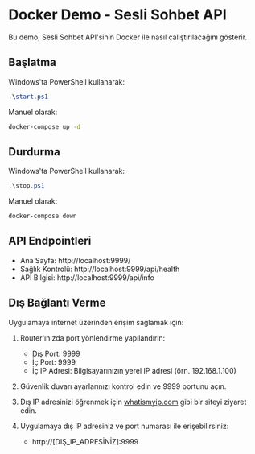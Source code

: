 # Docker Demo - Sesli Sohbet API

Bu demo, Sesli Sohbet API'sinin Docker ile nasıl çalıştırılacağını gösterir.

## Başlatma

Windows'ta PowerShell kullanarak:

```powershell
.\start.ps1
```

Manuel olarak:

```bash
docker-compose up -d
```

## Durdurma

Windows'ta PowerShell kullanarak:

```powershell
.\stop.ps1
```

Manuel olarak:

```bash
docker-compose down
```

## API Endpointleri

- Ana Sayfa: http://localhost:9999/
- Sağlık Kontrolü: http://localhost:9999/api/health
- API Bilgisi: http://localhost:9999/api/info

## Dış Bağlantı Verme

Uygulamaya internet üzerinden erişim sağlamak için:

1. Router'ınızda port yönlendirme yapılandırın:
   - Dış Port: 9999
   - İç Port: 9999
   - İç IP Adresi: Bilgisayarınızın yerel IP adresi (örn. 192.168.1.100)

2. Güvenlik duvarı ayarlarınızı kontrol edin ve 9999 portunu açın.

3. Dış IP adresinizi öğrenmek için [whatismyip.com](https://www.whatismyip.com/) gibi bir siteyi ziyaret edin.

4. Uygulamaya dış IP adresiniz ve port numarası ile erişebilirsiniz:
   - http://[DIŞ_IP_ADRESİNİZ]:9999
